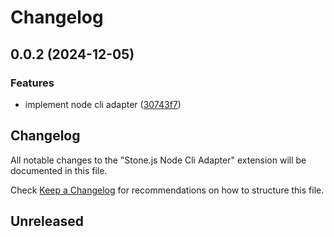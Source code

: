 # Changelog

## 0.0.2 (2024-12-05)


### Features

* implement node cli adapter ([30743f7](https://github.com/stonemjs/node-cli-adapter/commit/30743f7aaaae46db17826e810be4549d56406b6f))

## Changelog

All notable changes to the "Stone.js Node Cli Adapter" extension will be documented in this file.

Check [Keep a Changelog](http://keepachangelog.com/) for recommendations on how to structure this file.

## Unreleased
